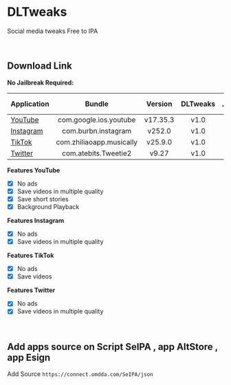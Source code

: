 # DLTweaks
Social media tweaks Free to IPA


&nbsp;

## Download Link

**No Jailbreak Required:** 

   | Application | Bundle | Version | DLTweaks | File Type |
   | ------------------ |:---------:|:------:|:------:|:------:|
   | [YouTube](https://github.com/omdda/DLTweak) | com.google.ios.youtube | v17.35.3 | v1.0 | IPA |
   | [Instagram](https://github.com/omdda/DLTweak) | com.burbn.instagram | v252.0 | v1.0 | IPA |
   | [TikTok](https://github.com/omdda/DLTweak) | com.zhiliaoapp.musically | v25.9.0 | v1.0 | IPA |
   | [Twitter](https://github.com/omdda/DLTweak) | com.atebits.Tweetie2 | v9.27 | v1.0 | IPA |

**Features YouTube**

- [x] No ads
- [x] Save videos in multiple quality
- [x] Save short stories
- [x] Background Playback

**Features Instagram**

- [x] No ads
- [x] Save videos in multiple quality

**Features TikTok**

- [x] No ads
- [x] Save videos

**Features Twitter**

- [x] No ads
- [x] Save videos in multiple quality

&nbsp;

## Add apps source on Script SeIPA , app AltStore , app Esign
Add Source `https://connect.omdda.com/SeIPA/json`

